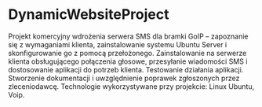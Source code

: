 # DynamicWebsiteProject
Projekt komercyjny wdrożenia serwera SMS dla bramki GoIP – zapoznanie się z wymaganiami klienta, zainstalowanie systemu Ubuntu Server i skonfigurowanie go z pomocą przełożonego. Zainstalowanie na serwerze klienta obsługującego połączenia głosowe, przesyłanie wiadomości SMS i dostosowanie aplikacji do potrzeb klienta. Testowanie działania aplikacji. Stworzenie dokumentacji i uwzględnienie poprawek zgłoszonych przez zleceniodawcę.  Technologie wykorzystywane przy projekcie: Linux Ubuntu, Voip.

